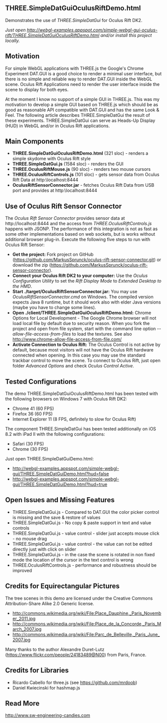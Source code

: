 THREE.SimpleDatGuiOculusRiftDemo.html
-------------------------------------
Demonstrates the use of *THREE.SimpleDatGui* for Oculus Rift DK2. 

*Just open http://webgl-examples.appspot.com/simple-webgl-gui-oculus-rift/THREE.SimpleDatGuiOculusRiftDemo.html and/or install this project locally.* 

Motivation
----------
For simple WebGL applications with THREE.js the Google's Chrome Experiment DAT.GUI is a good choice to render a minimal user interface, but there is no simple and reliable way to render DAT.GUI inside the WebGL scene. Oculus Rift Applications need to render the user interface inside the scene to display for both eyes. 

At the moment I know no support of a simple GUI in THREE.js. This was my motivation to develop a simple GUI based on THREE.js which should be as good as reasonable API compatible with DAT.GUI and has the same Look & Feel. The following article describes THREE.SimpleDatGui the result of these experiments. THREE.SimpleDatGui can serve as Heads-Up Display (HUD) in WebGL and/or in Oculus Rift applications.

Main Components
---------------
* **THREE.SimpleDatGuiOculusRiftDemo.html** (321 sloc) - renders a simple skydome with Oculus Rift style
* **THREE.SimpleDatGui.js** (1584 sloc) - renders the GUI
* **THREE.OculusRiftMouse.js** (90 sloc) - renders two mouse cursors
* **THREE.OculusRiftControls.js** (101 sloc) - gets sensor data from Oculus Rift Data at http:\\localhost:8444
* **OculusRiftSensorConnector.jar** - fetches Oculus Rift Data from USB port and provides at http:\\localhost:8444

Use of Oculus Rift Sensor Connector
-----------------------------------
The *Oculus Rift Sensor Connector* provides sensor data at http://localhost:8444 and the access from *THREE.OculusRiftControls.js* happens with JSONP. The performance of this integration is not as fast as some other implementations based on web sockets, but is works without additional browser plug-in. Execute the following five steps to run with Oculus Rift Sensor:

* **Get the project:** 
Fork project on GitHub (https://github.com/MarkusSprunck/oculus-rift-sensor-connector.git) or download the zip (https://github.com/MarkusSprunck/oculus-rift-sensor-connector).
* **Connect your Oculus Rift DK2 to your computer:** 
Use the *Oculus Configuration Utility* to set the *Rift Display Mode* to *Extended Desktop to the HMD*.
* **Start ./target/OculusRiftSensorConnector.jar:** 
You may use _OculusRiftSensorConnector.cmd_ on Windows. The compiled version expects Java 8 runtime, but it should work also with elder Java versions (maybe you have to change some lines).
* **Open ./client/THREE.SimpleDatGuiOculusRiftDemo.html:** 
Chrome Options for Local Development - The Google Chrome browser will not load local file by default due to security reason.  When you fork the project and open from file system, start with the command line option _--allow-file-access-from-files_ to load the textures. See also http://www.chrome-allow-file-access-from-file.com/
* **Activate Connection to Oculus Rift:** The Oculus Control is not active by default, because most visitors will not have the Oculus Rift hardware connected when opening. In this case you may use the standard trackbar control to move the scene. To connect to Oculus Rift, just open folder _Advanced Options_ and check _Oculus Control Active_.

Tested Configurations
---------------------
The demo THREE.SimpleDatGuiOculusRiftDemo.html has been tested with the following browsers on Windows 7 with Oculus Rift DK2:
* Chrome 41 (60 FPS)
* Firefox 36 (60 FPS)
* Internet Explorer 11 (8 FPS, definitely to slow for Oculus Rift)

The component THREE.SimpleDatGui has been tested additionally on iOS 8.2 with iPad II with the following configurations: 
* Safari (30 FPS)
* Chrome (30 FPS)

Just open THREE.SimpleDatGuiDemo.html:
* http://webgl-examples.appspot.com/simple-webgl-gui/THREE.SimpleDatGuiDemo.html?hud=false
* http://webgl-examples.appspot.com/simple-webgl-gui/THREE.SimpleDatGuiDemo.html?hud=true

Open Issues and Missing Features
--------------------------------
* THREE.SimpleDatGui.js - Compared to DAT.GUI the color picker control is missing and the save & restore of values
* THREE.SimpleDatGui.js - No copy & paste support in text and value controls
* THREE.SimpleDatGui.js - value control - slider just accepts mouse click - no mouse drag
* THREE.SimpleDatGui.js - value control - the value can not be edited directly just with click on slider 
* THREE.SimpleDatGui.js - in the case the scene is rotated in non fixed mode the location of the cursor in the text control is wrong
* THREE.OculusRiftControls.js - performance and robustness should be improved

Credits for Equirectangular Pictures
------------------------------------
The tree scenes in this demo are licensed under the Creative Commons Attribution-Share Alike 2.0 Generic license. 

* http://commons.wikimedia.org/wiki/File:Place_Dauphine,_Paris_November_2011.jpg
* http://commons.wikimedia.org/wiki/File:Place_de_la_Concorde,_Paris_March_2007.jpg
* http://commons.wikimedia.org/wiki/File:Parc_de_Belleville,_Paris_June_2007.jpg	

Many thanks to the author Alexandre Duret-Lutz (https://www.flickr.com/people/24183489@N00) from Paris, France.

Credits for Libraries
---------------------
* Ricardo Cabello for three.js (see https://github.com/mrdoob)
* Daniel Kwiecinski for hashmap.js
	
Read More
---------
http://www.sw-engineering-candies.com




